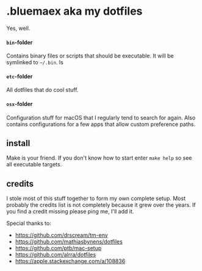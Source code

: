 # .bluemaex aka my dotfiles

Yes, well.

#### `bin`-folder

Contains binary files or scripts that should be executable. It will
be symlinked to `~/.bin`.
ls 
#### `etc`-folder

All dotfiles that do cool stuff.

#### `osx`-folder

Configuration stuff for macOS that I regularly tend to search for again. Also contains configurations for a few apps that allow custom preference paths.

## install 

Make is your friend. If you don't know how to start enter ``make help`` so see all executable targets.


## credits 

I stole most of this stuff together to form my own complete setup. Most probably the credits list is not completely because it grew over the years. If you find a credit missing please ping me, I'll add it.

Special thanks to:
 - https://github.com/drscream/tm-env
 - https://github.com/mathiasbynens/dotfiles 
 - https://github.com/ptb/mac-setup
 - https://github.com/alrra/dotfiles
 - https://apple.stackexchange.com/a/108836
